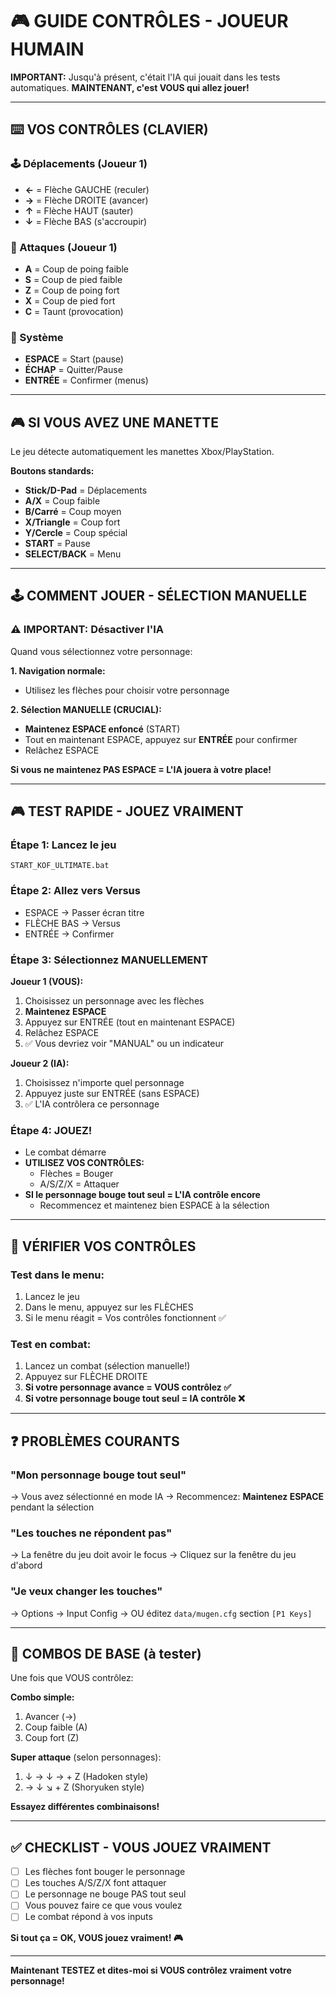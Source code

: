 # 🎮 GUIDE CONTRÔLES - JOUEUR HUMAIN

**IMPORTANT:** Jusqu'à présent, c'était l'IA qui jouait dans les tests automatiques.
**MAINTENANT, c'est VOUS qui allez jouer!**

---

## ⌨️ **VOS CONTRÔLES (CLAVIER)**

### 🕹️ Déplacements (Joueur 1)
- **←** = Flèche GAUCHE (reculer)
- **→** = Flèche DROITE (avancer)
- **↑** = Flèche HAUT (sauter)
- **↓** = Flèche BAS (s'accroupir)

### 👊 Attaques (Joueur 1)
- **A** = Coup de poing faible
- **S** = Coup de pied faible
- **Z** = Coup de poing fort
- **X** = Coup de pied fort
- **C** = Taunt (provocation)

### 🎯 Système
- **ESPACE** = Start (pause)
- **ÉCHAP** = Quitter/Pause
- **ENTRÉE** = Confirmer (menus)

---

## 🎮 **SI VOUS AVEZ UNE MANETTE**

Le jeu détecte automatiquement les manettes Xbox/PlayStation.

**Boutons standards:**
- **Stick/D-Pad** = Déplacements
- **A/X** = Coup faible
- **B/Carré** = Coup moyen
- **X/Triangle** = Coup fort
- **Y/Cercle** = Coup spécial
- **START** = Pause
- **SELECT/BACK** = Menu

---

## 🕹️ **COMMENT JOUER - SÉLECTION MANUELLE**

### ⚠️ IMPORTANT: Désactiver l'IA

Quand vous sélectionnez votre personnage:

**1. Navigation normale:**
- Utilisez les flèches pour choisir votre personnage

**2. Sélection MANUELLE (CRUCIAL):**
- **Maintenez ESPACE enfoncé** (START)
- Tout en maintenant ESPACE, appuyez sur **ENTRÉE** pour confirmer
- Relâchez ESPACE

**Si vous ne maintenez PAS ESPACE = L'IA jouera à votre place!**

---

## 🎮 **TEST RAPIDE - JOUEZ VRAIMENT**

### Étape 1: Lancez le jeu
```batch
START_KOF_ULTIMATE.bat
```

### Étape 2: Allez vers Versus
- ESPACE → Passer écran titre
- FLÈCHE BAS → Versus
- ENTRÉE → Confirmer

### Étape 3: Sélectionnez MANUELLEMENT
**Joueur 1 (VOUS):**
1. Choisissez un personnage avec les flèches
2. **Maintenez ESPACE**
3. Appuyez sur ENTRÉE (tout en maintenant ESPACE)
4. Relâchez ESPACE
5. ✅ Vous devriez voir "MANUAL" ou un indicateur

**Joueur 2 (IA):**
1. Choisissez n'importe quel personnage
2. Appuyez juste sur ENTRÉE (sans ESPACE)
3. ✅ L'IA contrôlera ce personnage

### Étape 4: JOUEZ!
- Le combat démarre
- **UTILISEZ VOS CONTRÔLES:**
  - Flèches = Bouger
  - A/S/Z/X = Attaquer
- **SI le personnage bouge tout seul = L'IA contrôle encore**
  - Recommencez et maintenez bien ESPACE à la sélection

---

## 🔧 **VÉRIFIER VOS CONTRÔLES**

### Test dans le menu:
1. Lancez le jeu
2. Dans le menu, appuyez sur les FLÈCHES
3. Si le menu réagit = Vos contrôles fonctionnent ✅

### Test en combat:
1. Lancez un combat (sélection manuelle!)
2. Appuyez sur FLÈCHE DROITE
3. **Si votre personnage avance = VOUS contrôlez ✅**
4. **Si votre personnage bouge tout seul = IA contrôle ❌**

---

## ❓ **PROBLÈMES COURANTS**

### "Mon personnage bouge tout seul"
→ Vous avez sélectionné en mode IA
→ Recommencez: **Maintenez ESPACE** pendant la sélection

### "Les touches ne répondent pas"
→ La fenêtre du jeu doit avoir le focus
→ Cliquez sur la fenêtre du jeu d'abord

### "Je veux changer les touches"
→ Options → Input Config
→ OU éditez `data/mugen.cfg` section `[P1 Keys]`

---

## 🎯 **COMBOS DE BASE** (à tester)

Une fois que VOUS contrôlez:

**Combo simple:**
1. Avancer (→)
2. Coup faible (A)
3. Coup fort (Z)

**Super attaque** (selon personnages):
1. ↓ → ↓ → + Z (Hadoken style)
2. → ↓ ↘ + Z (Shoryuken style)

**Essayez différentes combinaisons!**

---

## ✅ **CHECKLIST - VOUS JOUEZ VRAIMENT**

- [ ] Les flèches font bouger le personnage
- [ ] Les touches A/S/Z/X font attaquer
- [ ] Le personnage ne bouge PAS tout seul
- [ ] Vous pouvez faire ce que vous voulez
- [ ] Le combat répond à vos inputs

**Si tout ça = OK, VOUS jouez vraiment! 🎮**

---

**Maintenant TESTEZ et dites-moi si VOUS contrôlez vraiment votre personnage!**
